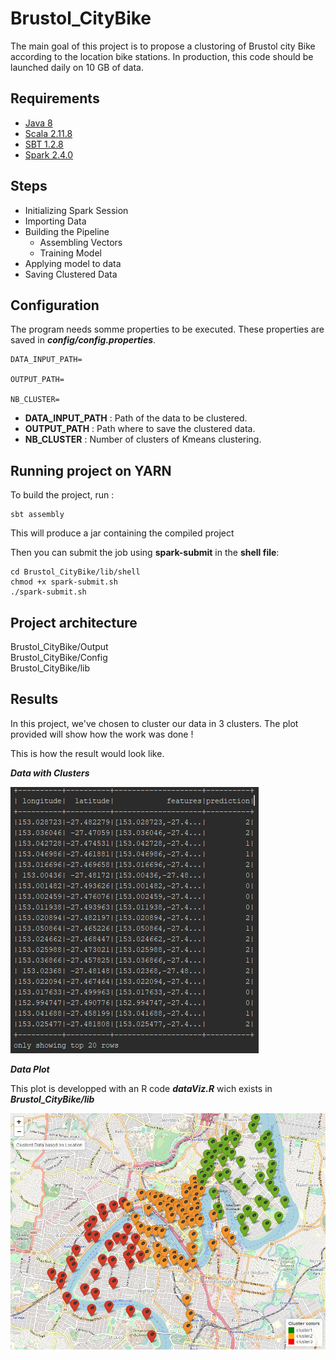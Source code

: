 # Brustol_CityBike

The main goal of this project is to propose a clustoring of Brustol city Bike  according to the location bike stations.
In production, this code should be launched daily on 10 GB of data. 

## Requirements

* [Java 8](https://www.java.com/fr/download/faq/java8.xml)
* [Scala 2.11.8](https://www.scala-lang.org/download/2.11.7.html)
* [SBT 1.2.8](https://piccolo.link/sbt-1.2.8.zip)
* [Spark 2.4.0](https://spark.apache.org/releases/spark-release-2-1-0.html)

## Steps

* Initializing Spark Session
* Importing Data
* Building the Pipeline
  * Assembling Vectors
  * Training Model
* Applying model to data
* Saving Clustered Data

## Configuration

The program needs somme properties to be executed. These properties are saved in ***config/config.properties***.

    DATA_INPUT_PATH=
   
    OUTPUT_PATH=
   
    NB_CLUSTER=
   
* **DATA_INPUT_PATH** : Path of the data to be clustered.
* **OUTPUT_PATH** : Path where to save the clustered data.
* **NB_CLUSTER** : Number of clusters of Kmeans clustering.

## Running project on YARN

To build the project, run : 

    sbt assembly
    
This will produce a jar containing the compiled project

Then you can submit the job using **spark-submit** in the **shell file**:
   
    cd Brustol_CityBike/lib/shell
    chmod +x spark-submit.sh
    ./spark-submit.sh

## Project architecture

  Brustol_CityBike/Output                                                                   
  Brustol_CityBike/Config                                                                       
  Brustol_CityBike/lib   

## Results

In this project, we've chosen to cluster our data in 3 clusters. The plot provided will show how the work was done ! 

This is how the result would look like.

***Data with Clusters***

![Data Clustered](https://github.com/mskanji/Brustol_CityBike/blob/master/Clustered%20Data.png)

***Data Plot***

This plot is developped with an R code ***dataViz.R*** wich exists in ***Brustol_CityBike/lib***

![Data Plot](https://github.com/mskanji/Brustol_CityBike/blob/master/Map.png)

